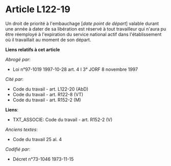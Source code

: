 # Article L122-19

Un droit de priorité à l'embauchage [*date point de départ*] valable durant une année à dater de sa libération est réservé à
tout travailleur qui n'aura pu être réemployé à l'expiration du service national actif dans l'établissement où il travaillait
au moment de son départ.

**Liens relatifs à cet article**

_Abrogé par_:

  - Loi n°97-1019 1997-10-28 art. 4 I 3° JORF 8 novembre 1997

_Cité par_:

  - Code du travail - art. L122-20 (AbD)
  - Code du travail - art. R122-8 (VT)
  - Code du travail - art. R152-2 (M)

**Liens**:

  - TXT_ASSOCIE: Code du travail - art. R152-2 (V)

_Anciens textes_:

  - Code du travail 25 al. 4

_Codifié par_:

  - Décret n°73-1046 1973-11-15
